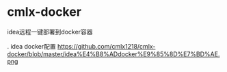 # cmlx-docker
idea远程一键部署到docker容器

. idea docker配置
https://github.com/cmlx1218/cmlx-docker/blob/master/idea%E4%B8%ADdocker%E9%85%8D%E7%BD%AE.png
